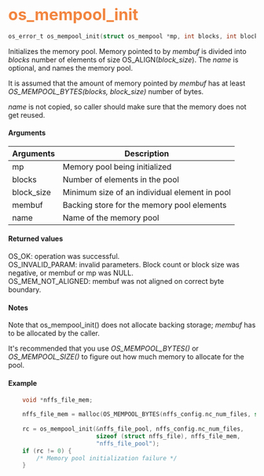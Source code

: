 ## <font color="F2853F" style="font-size:24pt"> os_mempool_init</font>

```c
os_error_t os_mempool_init(struct os_mempool *mp, int blocks, int block_size, void *membuf, char *name)
```

Initializes the memory pool. Memory pointed to by *membuf* is divided into *blocks* number of elements of size OS_ALIGN(*block_size*). The *name* is optional, and names the memory pool.

It is assumed that the amount of memory pointed by *membuf* has at least *OS_MEMPOOL_BYTES(blocks, block_size)* number of bytes.

*name* is not copied, so caller should make sure that the memory does not get reused.

#### Arguments

| Arguments | Description |
|-----------|-------------|
| mp |  Memory pool being initialized  |
| blocks |  Number of elements in the pool  |
| block_size | Minimum size of an individual element in pool |
| membuf | Backing store for the memory pool elements |
| name | Name of the memory pool |

#### Returned values

OS_OK: operation was successful.  
OS_INVALID_PARAM: invalid parameters. Block count or block size was negative, or membuf or mp was NULL.  
OS_MEM_NOT_ALIGNED: membuf was not aligned on correct byte boundary.

#### Notes 

Note that os_mempool_init() does not allocate backing storage; *membuf* has to be allocated by the caller.

It's recommended that you use *OS_MEMPOOL_BYTES()* or *OS_MEMPOOL_SIZE()* to figure out how much memory to allocate for the pool.

#### Example

<Add text to set up the context for the example here>

```c
    void *nffs_file_mem;
   
    nffs_file_mem = malloc(OS_MEMPOOL_BYTES(nffs_config.nc_num_files, sizeof (struct nffs_file)));
    										  
    rc = os_mempool_init(&nffs_file_pool, nffs_config.nc_num_files,
                         sizeof (struct nffs_file), nffs_file_mem,
                         "nffs_file_pool");
    if (rc != 0) {
        /* Memory pool initialization failure */
    }

```


